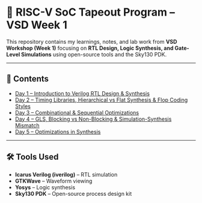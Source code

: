 # 🚀 RISC-V SoC Tapeout Program – VSD Week 1

This repository contains my learnings, notes, and lab work from **VSD Workshop (Week 1)** focusing on **RTL Design, Logic Synthesis, and Gate-Level Simulations** using open-source tools and the Sky130 PDK.

---

## 📅 Contents

* [Day 1 – Introduction to Verilog RTL Design & Synthesis](./week1/day1.md)
* [Day 2 – Timing Libraries, Hierarchical vs Flat Synthesis & Flop Coding Styles](./week1/day2.md)
* [Day 3 – Combinational & Sequential Optimizations](./week1/day3.md)
* [Day 4 – GLS, Blocking vs Non-Blocking & Simulation-Synthesis Mismatch](./week1/day4.md)
* [Day 5 – Optimizations in Synthesis](./week1/day5.md)

---

## 🛠 Tools Used

* **Icarus Verilog (iverilog)** – RTL simulation
* **GTKWave** – Waveform viewing
* **Yosys** – Logic synthesis
* **Sky130 PDK** – Open-source process design kit





